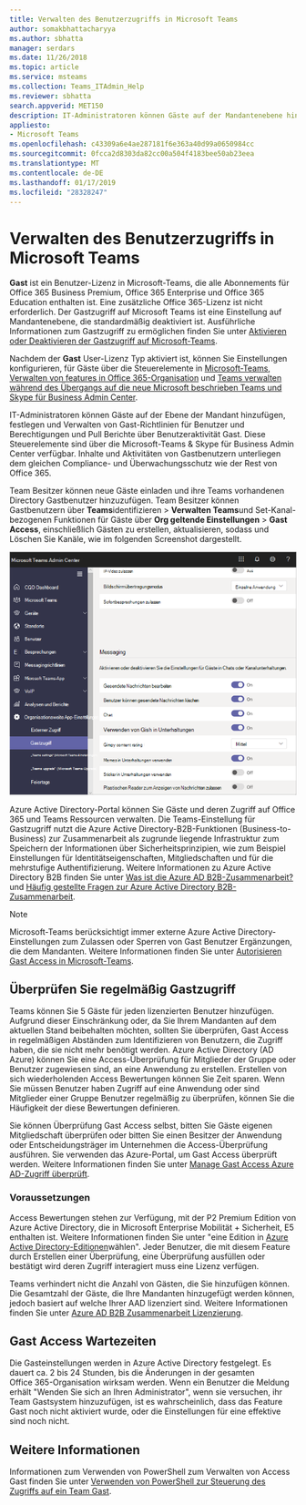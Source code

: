 ```yaml
---
title: Verwalten des Benutzerzugriffs in Microsoft Teams
author: somakbhattacharyya
ms.author: sbhatta
manager: serdars
ms.date: 11/26/2018
ms.topic: article
ms.service: msteams
ms.collection: Teams_ITAdmin_Help
ms.reviewer: sbhatta
search.appverid: MET150
description: IT-Administratoren können Gäste auf der Mandantenebene hinzufügen, Richtlinien und Berechtigungen für Gastbenutzer festlegen und verwalten, festlegen, welche Benutzer Gäste einladen können, und Berichte über Gastbenutzeraktivität abrufen.
appliesto:
- Microsoft Teams
ms.openlocfilehash: c43309a6e4ae287181f6e363a40d99a0650984cc
ms.sourcegitcommit: 0fcca2d8303da82cc00a504f4183bee50ab23eea
ms.translationtype: MT
ms.contentlocale: de-DE
ms.lasthandoff: 01/17/2019
ms.locfileid: "28328247"
---
```

<a name="manage-guest-access-in-microsoft-teams"></a>Verwalten des Benutzerzugriffs in Microsoft Teams
======================================

**Gast** ist ein Benutzer-Lizenz in Microsoft-Teams, die alle Abonnements für Office 365 Business Premium, Office 365 Enterprise und Office 365 Education enthalten ist. Eine zusätzliche Office 365-Lizenz ist nicht erforderlich. Der Gastzugriff auf Microsoft Teams ist eine Einstellung auf Mandantenebene, die standardmäßig deaktiviert ist. Ausführliche Informationen zum Gastzugriff zu ermöglichen finden Sie unter [Aktivieren oder Deaktivieren der Gastzugriff auf Microsoft-Teams](set-up-guests.md).

Nachdem der **Gast** User-Lizenz Typ aktiviert ist, können Sie Einstellungen konfigurieren, für Gäste über die Steuerelemente in [Microsoft-Teams, Verwalten von features in Office 365-Organisation](enable-features-office-365.md) und [Teams verwalten während des Übergangs auf die neue Microsoft beschrieben Teams und Skype für Business Admin Center](manage-teams-skypeforbusiness-admin-center.md).     
    
IT-Administratoren können Gäste auf der Ebene der Mandant hinzufügen, festlegen und Verwalten von Gast-Richtlinien für Benutzer und Berechtigungen und Pull Berichte über Benutzeraktivität Gast. Diese Steuerelemente sind über die Microsoft-Teams & Skype für Business Admin Center verfügbar. Inhalte und Aktivitäten von Gastbenutzern unterliegen dem gleichen Compliance- und Überwachungsschutz wie der Rest von Office 365.

Team Besitzer können neue Gäste einladen und ihre Teams vorhandenen Directory Gastbenutzer hinzuzufügen. Team Besitzer können Gastbenutzern über **Teams**identifizieren > **Verwalten Teams**und Set-Kanal-bezogenen Funktionen für Gäste über **Org geltende Einstellungen** > **Gast Access**, einschließlich Gästen zu erstellen, aktualisieren, sodass und Löschen Sie Kanäle, wie im folgenden Screenshot dargestellt.

![Gast berechtigungseinstellungen in Teams](media/manage-guest-access-image1.png)
  
Azure Active Directory-Portal können Sie Gäste und deren Zugriff auf Office 365 und Teams Ressourcen verwalten. Die Teams-Einstellung für Gastzugriff nutzt die Azure Active Directory-B2B-Funktionen (Business-to-Business) zur Zusammenarbeit als zugrunde liegende Infrastruktur zum Speichern der Informationen über Sicherheitsprinzipien, wie zum Beispiel Einstellungen für Identitätseigenschaften, Mitgliedschaften und für die mehrstufige Authentifizierung. Weitere Informationen zu Azure Active Directory B2B finden Sie unter [Was ist die Azure AD B2B-Zusammenarbeit?](https://go.microsoft.com/fwlink/p/?linkid=853011) und [Häufig gestellte Fragen zur Azure Active Directory B2B-Zusammenarbeit](https://go.microsoft.com/fwlink/p/?linkid=853020).

> [!NOTE]
> Microsoft-Teams berücksichtigt immer externe Azure Active Directory-Einstellungen zum Zulassen oder Sperren von Gast Benutzer Ergänzungen, die dem Mandanten. Weitere Informationen finden Sie unter [Autorisieren Gast Access in Microsoft-Teams](Teams-dependencies.md).
  
## <a name="review-guest-access-periodically"></a>Überprüfen Sie regelmäßig Gastzugriff

Teams können Sie 5 Gäste für jeden lizenzierten Benutzer hinzufügen. Aufgrund dieser Einschränkung oder, da Sie Ihrem Mandanten auf dem aktuellen Stand beibehalten möchten, sollten Sie überprüfen, Gast Access in regelmäßigen Abständen zum Identifizieren von Benutzern, die Zugriff haben, die sie nicht mehr benötigt werden. Azure Active Directory (AD Azure) können Sie eine Access-Überprüfung für Mitglieder der Gruppe oder Benutzer zugewiesen sind, an eine Anwendung zu erstellen. Erstellen von sich wiederholenden Access Bewertungen können Sie Zeit sparen. Wenn Sie müssen Benutzer haben Zugriff auf eine Anwendung oder sind Mitglieder einer Gruppe Benutzer regelmäßig zu überprüfen, können Sie die Häufigkeit der diese Bewertungen definieren. 

Sie können Überprüfung Gast Access selbst, bitten Sie Gäste eigenen Mitgliedschaft überprüfen oder bitten Sie einen Besitzer der Anwendung oder Entscheidungsträger im Unternehmen die Access-Überprüfung ausführen. Sie verwenden das Azure-Portal, um Gast Access überprüft werden. Weitere Informationen finden Sie unter [Manage Gast Access Azure AD-Zugriff überprüft](https://docs.microsoft.com/en-us/azure/active-directory/governance/manage-guest-access-with-access-reviews).

###  <a name="prerequisites"></a>Voraussetzungen

Access Bewertungen stehen zur Verfügung, mit der P2 Premium Edition von Azure Active Directory, die in Microsoft Enterprise Mobilität + Sicherheit, E5 enthalten ist. Weitere Informationen finden Sie unter "eine Edition in [Azure Active Directory-Editionen](https://docs.microsoft.com/en-us/azure/active-directory/fundamentals/active-directory-whatis)wählen". Jeder Benutzer, die mit diesem Feature durch Erstellen einer Überprüfung, eine Überprüfung ausfüllen oder bestätigt wird deren Zugriff interagiert muss eine Lizenz verfügen. 

Teams verhindert nicht die Anzahl von Gästen, die Sie hinzufügen können. Die Gesamtzahl der Gäste, die Ihre Mandanten hinzugefügt werden können, jedoch basiert auf welche Ihrer AAD lizenziert sind. Weitere Informationen finden Sie unter [Azure AD B2B Zusammenarbeit Lizenzierung](https://docs.microsoft.com/en-us/azure/active-directory/b2b/licensing-guidance).

## <a name="guest-access-latencies"></a>Gast Access Wartezeiten

Die Gasteinstellungen werden in Azure Active Directory festgelegt. Es dauert ca. 2 bis 24 Stunden, bis die Änderungen in der gesamten Office 365-Organisation wirksam werden. Wenn ein Benutzer die Meldung erhält "Wenden Sie sich an Ihren Administrator", wenn sie versuchen, ihr Team Gastsystem hinzuzufügen, ist es wahrscheinlich, dass das Feature Gast noch nicht aktiviert wurde, oder die Einstellungen für eine effektive sind noch nicht.

## <a name="more-information"></a>Weitere Informationen

Informationen zum Verwenden von PowerShell zum Verwalten von Access Gast finden Sie unter [Verwenden von PowerShell zur Steuerung des Zugriffs auf ein Team Gast](guest-access-powershell.md).


